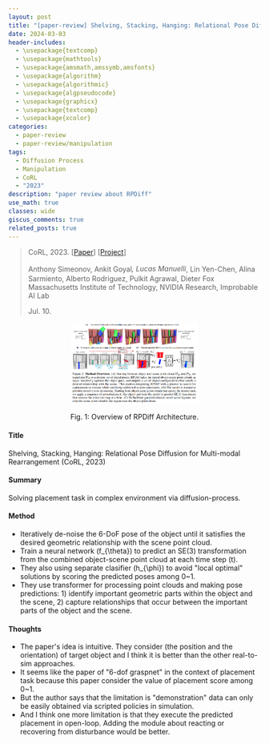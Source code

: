 ```yaml
---
layout: post
title: "[paper-review] Shelving, Stacking, Hanging: Relational Pose Diffusion for Multi-modal Rearrangement"
date: 2024-03-03
header-includes:
  - \usepackage{textcomp}
  - \usepackage{mathtools}
  - \usepackage{amsmath,amssymb,amsfonts}
  - \usepackage{algorithm}
  - \usepackage{algorithmic}
  - \usepackage{algpseudocode}
  - \usepackage{graphicx}
  - \usepackage{textcomp}
  - \usepackage{xcolor}
categories:
  - paper-review
  - paper-review/manipulation
tags:
  - Diffusion Process
  - Manipulation
  - CoRL
  - "2023"
description: "paper review about RPDiff"
use_math: true
classes: wide
giscus_comments: true
related_posts: true
---
```


> CoRL, 2023. [[Paper](https://arxiv.org/pdf/2307.04751.pdf)] [[Project](https://anthonysimeonov.github.io/rpdiff-multi-modal/)]
>
> Anthony Simeonov, Ankit Goyal<sup>_</sup>, Lucas Manuelli<sup>_</sup>, Lin Yen-Chen,
> Alina Sarmiento, Alberto Rodriguez, Pulkit Agrawal<sup>_</sup><sup>_</sup>, Dieter Fox<sup>_</sup><sup>_</sup>
> Massachusetts Institute of Technology, NVIDIA Research, Improbable AI Lab
>
> Jul. 10.

<div align="center">
  <img src="/assets/img/rpdiff/overview.png" width="50%">
  <p>Fig. 1: Overview of RPDiff Architecture.</p>
</div>

#### Title

Shelving, Stacking, Hanging: Relational Pose Diffusion for Multi-modal Rearrangement (CoRL, 2023)

#### Summary

Solving placement task in complex environment via diffusion-process.

#### Method

- Iteratively de-noise the 6-DoF pose of the object until it satisfies the desired geometric relationship with the scene point cloud.
- Train a neural network \(f\_{\theta}\) to predict an SE(3) transformation from the combined object-scene point cloud at each time step \(t\).
- They also using separate clasifier \(h\_{\phi}\) to avoid "local optimal" solutions by scoring the predicted poses among 0~1.
- They use transformer for processing point clouds and making pose predictions: 1) identify important geometric parts within the object and the scene, 2) capture relationships that occur between the important parts of the object and the scene.

#### Thoughts

- The paper's idea is intuitive. They consider (the position and the orientation) of target object and I think it is better than the other real-to-sim approaches.
- It seems like the paper of "6-dof graspnet" in the context of placement task because this paper consider the value of placement score among 0~1.
- But the author says that the limitation is "demonstration" data can only be easily obtained via scripted policies in simulation.
- And I think one more limitation is that they execute the predicted placement in open-loop. Adding the module about reacting or recovering from disturbance would be better.
